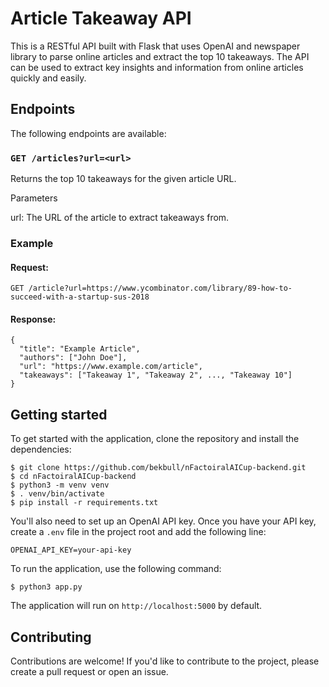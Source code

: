 # Article Takeaway API

This is a RESTful API built with Flask that uses OpenAI and newspaper library to parse online articles and extract the top 10 takeaways. The API can be used to extract key insights and information from online articles quickly and easily.

## Endpoints

The following endpoints are available:

### `GET /articles?url=<url>`
Returns the top 10 takeaways for the given article URL.

Parameters

url: The URL of the article to extract takeaways from.
### Example
#### Request:
```GET /article?url=https://www.ycombinator.com/library/89-how-to-succeed-with-a-startup-sus-2018```
#### Response:
```
{
  "title": "Example Article",
  "authors": ["John Doe"],
  "url": "https://www.example.com/article",
  "takeaways": ["Takeaway 1", "Takeaway 2", ..., "Takeaway 10"]
}
```
## Getting started

To get started with the application, clone the repository and install the dependencies:

```
$ git clone https://github.com/bekbull/nFactoiralAICup-backend.git
$ cd nFactoiralAICup-backend
$ python3 -m venv venv
$ . venv/bin/activate
$ pip install -r requirements.txt
```

You'll also need to set up an OpenAI API key. Once you have your API key, create a `.env` file in the project root and add the following line:

```
OPENAI_API_KEY=your-api-key
```

To run the application, use the following command:

```
$ python3 app.py
```

The application will run on `http://localhost:5000` by default.

## Contributing

Contributions are welcome! If you'd like to contribute to the project, please create a pull request or open an issue.
